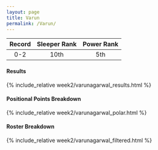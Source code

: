 ```yaml
---
layout: page
title: Varun
permalink: /Varun/
---
```


Record | Sleeper Rank | Power Rank               
:--: | :--: | :--:
0-2 | 10th | 5th   

#### Results
{% include_relative week2/varunagarwal_results.html %}

#### Positional Points Breakdown
{% include_relative week2/varunagarwal_polar.html %}

#### Roster Breakdown
{% include_relative week2/varunagarwal_filtered.html %}
